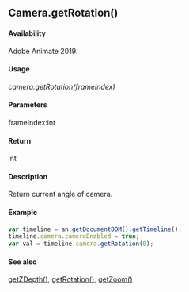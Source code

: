 ## Camera.getRotation()

#### Availability

Adobe Animate 2019.

#### Usage

*camera.getRotation(frameIndex)*

#### Parameters

frameIndex:int

#### Return

int

#### Description

Return current angle of camera.

#### Example

```javascript
var timeline = an.getDocumentDOM().getTimeline();
timeline.camera.cameraEnabled = true;
var val = timeline.camera.getRotation(0);
```

#### See also

[getZDepth()](../Camera_object/Camera.md), [getRotation()](../Camera_object/Camera2.md), [getZoom()](../Camera_object/Camera1.md)

